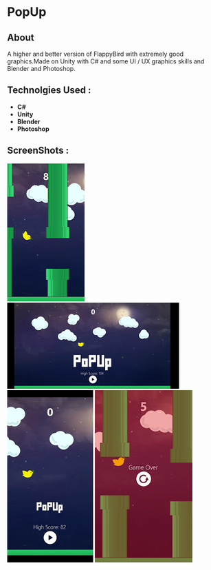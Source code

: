 # PopUp

## About

A higher and better version of FlappyBird with extremely
good graphics.Made on Unity with C# and some UI / UX graphics
skills and Blender and Photoshop.

## Technolgies Used :
- **C#**
- **Unity**
- **Blender**
- **Photoshop**

## ScreenShots : 
![Alt Text](/Screenshots/1.png)
![Alt Text](/Screenshots/2.jpg)
![Alt Text](/Screenshots/3.jpg)
![Alt Text](/Screenshots/4.png)
